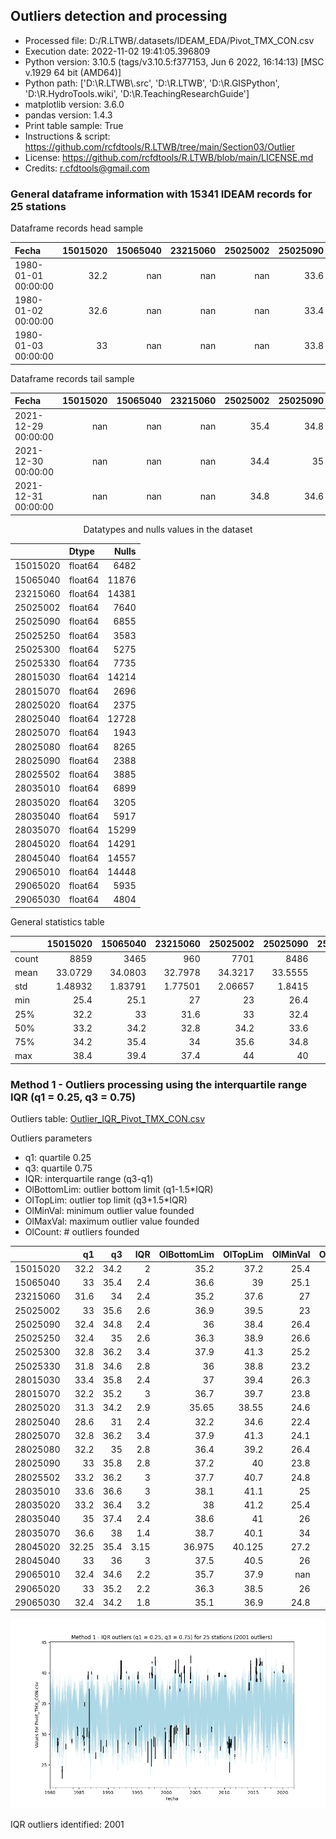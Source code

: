 ## Outliers detection and processing

* Processed file: D:/R.LTWB/.datasets/IDEAM_EDA/Pivot_TMX_CON.csv
* Execution date: 2022-11-02 19:41:05.396809
* Python version: 3.10.5 (tags/v3.10.5:f377153, Jun  6 2022, 16:14:13) [MSC v.1929 64 bit (AMD64)]
* Python path: ['D:\\R.LTWB\\.src', 'D:\\R.LTWB', 'D:\\R.GISPython', 'D:\\R.HydroTools.wiki', 'D:\\R.TeachingResearchGuide']
* matplotlib version: 3.6.0
* pandas version: 1.4.3
* Print table sample: True
* Instructions & script: https://github.com/rcfdtools/R.LTWB/tree/main/Section03/Outlier
* License: https://github.com/rcfdtools/R.LTWB/blob/main/LICENSE.md
* Credits: r.cfdtools@gmail.com


### General dataframe information with 15341 IDEAM records for 25 stations

Dataframe records head sample

| Fecha               |   15015020 |   15065040 |   23215060 |   25025002 |   25025090 |   25025250 |   25025300 |   25025330 |   28015030 |   28015070 |   28025020 |   28025040 |   28025070 |   28025080 |   28025090 |   28025502 |   28035010 |   28035020 |   28035040 |   28035070 |   28045020 |   28045040 |   29065010 |   29065020 |   29065030 |
|:--------------------|-----------:|-----------:|-----------:|-----------:|-----------:|-----------:|-----------:|-----------:|-----------:|-----------:|-----------:|-----------:|-----------:|-----------:|-----------:|-----------:|-----------:|-----------:|-----------:|-----------:|-----------:|-----------:|-----------:|-----------:|-----------:|
| 1980-01-01 00:00:00 |       32.2 |        nan |        nan |        nan |       33.6 |        nan |        nan |        nan |      nan   |       32.4 |        nan |      nan   |       34.8 |        nan |        nan |        nan |        nan |       34.6 |        nan |        nan |        nan |        nan |        nan |        nan |       33.2 |
| 1980-01-02 00:00:00 |       32.6 |        nan |        nan |        nan |       33.4 |        nan |        nan |        nan |      nan   |       29.8 |        nan |       29.8 |       34   |        nan |        nan |        nan |        nan |       30.8 |        nan |        nan |        nan |        nan |        nan |        nan |       32.8 |
| 1980-01-03 00:00:00 |       33   |        nan |        nan |        nan |       33.8 |        nan |        nan |        nan |       34.3 |       32.4 |        nan |       30   |      nan   |         35 |        nan |        nan |        nan |       34.4 |        nan |        nan |        nan |        nan |        nan |        nan |       33.4 |

Dataframe records tail sample

| Fecha               |   15015020 |   15065040 |   23215060 |   25025002 |   25025090 |   25025250 |   25025300 |   25025330 |   28015030 |   28015070 |   28025020 |   28025040 |   28025070 |   28025080 |   28025090 |   28025502 |   28035010 |   28035020 |   28035040 |   28035070 |   28045020 |   28045040 |   29065010 |   29065020 |   29065030 |
|:--------------------|-----------:|-----------:|-----------:|-----------:|-----------:|-----------:|-----------:|-----------:|-----------:|-----------:|-----------:|-----------:|-----------:|-----------:|-----------:|-----------:|-----------:|-----------:|-----------:|-----------:|-----------:|-----------:|-----------:|-----------:|-----------:|
| 2021-12-29 00:00:00 |        nan |        nan |        nan |       35.4 |       34.8 |       34.2 |       36.6 |       33.2 |        nan |       33.2 |       32.6 |        nan |       34.8 |        nan |       36   |        nan |       35.6 |       34.8 |       37.2 |        nan |        nan |        nan |        nan |       35.2 |        nan |
| 2021-12-30 00:00:00 |        nan |        nan |        nan |       34.4 |       35   |       34   |       37.2 |      nan   |        nan |       33.4 |       32.4 |        nan |       35.2 |        nan |       37   |        nan |       35   |       35   |       38   |        nan |        nan |        nan |        nan |       34.4 |        nan |
| 2021-12-31 00:00:00 |        nan |        nan |        nan |       34.8 |       34.6 |       35.6 |       38   |      nan   |        nan |       33.6 |       33.6 |        nan |       36.4 |        nan |       36.2 |        nan |       36.6 |       35   |       38.4 |        nan |        nan |        nan |        nan |       37.6 |        nan |

<div align="center">

Datatypes and nulls values in the dataset

</div>


<div align="center">

|          | Dtype   |   Nulls |
|---------:|:--------|--------:|
| 15015020 | float64 |    6482 |
| 15065040 | float64 |   11876 |
| 23215060 | float64 |   14381 |
| 25025002 | float64 |    7640 |
| 25025090 | float64 |    6855 |
| 25025250 | float64 |    3583 |
| 25025300 | float64 |    5275 |
| 25025330 | float64 |    7735 |
| 28015030 | float64 |   14214 |
| 28015070 | float64 |    2696 |
| 28025020 | float64 |    2375 |
| 28025040 | float64 |   12728 |
| 28025070 | float64 |    1943 |
| 28025080 | float64 |    8265 |
| 28025090 | float64 |    2388 |
| 28025502 | float64 |    3885 |
| 28035010 | float64 |    6899 |
| 28035020 | float64 |    3205 |
| 28035040 | float64 |    5917 |
| 28035070 | float64 |   15299 |
| 28045020 | float64 |   14291 |
| 28045040 | float64 |   14557 |
| 29065010 | float64 |   14448 |
| 29065020 | float64 |    5935 |
| 29065030 | float64 |    4804 |

</div>


General statistics table

<div align="center">

|       |   15015020 |   15065040 |   23215060 |   25025002 |   25025090 |    25025250 |   25025300 |   25025330 |   28015030 |    28015070 |    28025020 |   28025040 |    28025070 |   28025080 |    28025090 |    28025502 |   28035010 |    28035020 |   28035040 |   28035070 |   28045020 |   28045040 |   29065010 |   29065020 |   29065030 |
|:------|-----------:|-----------:|-----------:|-----------:|-----------:|------------:|-----------:|-----------:|-----------:|------------:|------------:|-----------:|------------:|-----------:|------------:|------------:|-----------:|------------:|-----------:|-----------:|-----------:|-----------:|-----------:|-----------:|-----------:|
| count | 8859       | 3465       |  960       | 7701       |  8486      | 11758       | 10066      |  7606      | 1127       | 12645       | 12966       | 2613       | 13398       | 7076       | 12953       | 11456       | 8442       | 12136       | 9424       |   42       | 1050       |  784       |  893       | 9406       | 10537      |
| mean  |   33.0729  |   34.0803  |   32.7978  |   34.3217  |    33.5555 |    33.787   |    34.5617 |    33.2243 |   34.5657  |    33.7017  |    32.6602  |   29.7907  |    34.4325  |   33.5969  |    34.3336  |    34.6493  |   35.0506  |    34.7338  |   36.1116  |   37.1095  |   33.8226  |   34.5605  |   33.5259  |   34.1372  |    33.3129 |
| std   |    1.48932 |    1.83791 |    1.77501 |    2.06657 |     1.8415 |     2.07519 |     2.3698 |     2.0554 |    1.85704 |     2.18347 |     2.08594 |    1.74453 |     2.35604 |    2.05285 |     2.09333 |     2.18198 |    2.25909 |     2.21035 |    2.03179 |    1.26738 |    2.13222 |    2.25236 |    1.58034 |    1.63127 |     1.4911 |
| min   |   25.4     |   25.1     |   27       |   23       |    26.4    |    26.6     |    25.2    |    23.2    |   26.3     |    23.8     |    24.6     |   22.4     |    24.1     |   26.4     |    23.8     |    24.8     |   25       |    25.4     |   26       |   34       |   27.2     |   26       |   29.4     |   26       |    24.8    |
| 25%   |   32.2     |   33       |   31.6     |   33       |    32.4    |    32.4     |    32.8    |    31.8    |   33.4     |    32.2     |    31.3     |   28.6     |    32.8     |   32.2     |    33       |    33.2     |   33.6     |    33.2     |   35       |   36.6     |   32.25    |   33       |   32.4     |   33       |    32.4    |
| 50%   |   33.2     |   34.2     |   32.8     |   34.2     |    33.6    |    34       |    34.6    |    33      |   34.6     |    33.6     |    32.7     |   30       |    34.4     |   33.6     |    34.4     |    34.7     |   35.2     |    34.8     |   36.4     |   37.4     |   33.8     |   34.6     |   33.6     |   34.2     |    33.4    |
| 75%   |   34.2     |   35.4     |   34       |   35.6     |    34.8    |    35       |    36.2    |    34.6    |   35.8     |    35.2     |    34.2     |   31       |    36.2     |   35       |    35.8     |    36.2     |   36.6     |    36.4     |   37.4     |   38       |   35.4     |   36       |   34.6     |   35.2     |    34.2    |
| max   |   38.4     |   39.4     |   37.4     |   44       |    40      |    42.6     |    41.8    |    41.6    |   40.4     |    42.2     |    39.7     |   39.2     |    42.8     |   40       |    42.3     |    41.8     |   42.4     |    41.8     |   42.4     |   39.2     |   39.2     |   41.8     |   37.2     |   39.8     |    38.6    |

</div>

### Method 1 - Outliers processing using the interquartile range IQR (q1 = 0.25, q3 = 0.75)

Outliers table: [Outlier_IQR_Pivot_TMX_CON.csv](../../.datasets/IDEAM_Outlier/Outlier_IQR_Pivot_TMX_CON.csv)

Outliers parameters
* q1: quartile 0.25
* q3: quartile 0.75
* IQR: interquartile range (q3-q1)
* OlBottomLim: outlier bottom limit (q1-1.5*IQR)
* OlTopLim: outlier top limit (q3+1.5*IQR)
* OlMinVal: minimum outlier value founded
* OlMaxVal: maximum outlier value founded
* OlCount: # outliers founded


<div align="center">

|          |    q1 |   q3 |   IQR |   OlBottomLim |   OlTopLim |   OlMinVal |   OlMaxVal |   OlCount |
|---------:|------:|-----:|------:|--------------:|-----------:|-----------:|-----------:|----------:|
| 15015020 | 32.2  | 34.2 |  2    |        35.2   |     37.2   |       25.4 |       38.4 |       132 |
| 15065040 | 33    | 35.4 |  2.4  |        36.6   |     39     |       25.1 |       39.4 |        39 |
| 23215060 | 31.6  | 34   |  2.4  |        35.2   |     37.6   |       27   |       28   |         3 |
| 25025002 | 33    | 35.6 |  2.6  |        36.9   |     39.5   |       23   |       44   |       132 |
| 25025090 | 32.4  | 34.8 |  2.4  |        36     |     38.4   |       26.4 |       40   |       127 |
| 25025250 | 32.4  | 35   |  2.6  |        36.3   |     38.9   |       26.6 |       42.6 |       184 |
| 25025300 | 32.8  | 36.2 |  3.4  |        37.9   |     41.3   |       25.2 |       41.8 |        22 |
| 25025330 | 31.8  | 34.6 |  2.8  |        36     |     38.8   |       23.2 |       41.6 |        53 |
| 28015030 | 33.4  | 35.8 |  2.4  |        37     |     39.4   |       26.3 |       40.4 |        14 |
| 28015070 | 32.2  | 35.2 |  3    |        36.7   |     39.7   |       23.8 |       42.2 |       103 |
| 28025020 | 31.3  | 34.2 |  2.9  |        35.65  |     38.55  |       24.6 |       39.7 |        86 |
| 28025040 | 28.6  | 31   |  2.4  |        32.2   |     34.6   |       22.4 |       39.2 |        26 |
| 28025070 | 32.8  | 36.2 |  3.4  |        37.9   |     41.3   |       24.1 |       42.8 |        57 |
| 28025080 | 32.2  | 35   |  2.8  |        36.4   |     39.2   |       26.4 |       40   |        53 |
| 28025090 | 33    | 35.8 |  2.8  |        37.2   |     40     |       23.8 |       42.3 |       134 |
| 28025502 | 33.2  | 36.2 |  3    |        37.7   |     40.7   |       24.8 |       41.8 |        82 |
| 28035010 | 33.6  | 36.6 |  3    |        38.1   |     41.1   |       25   |       42.4 |        88 |
| 28035020 | 33.2  | 36.4 |  3.2  |        38     |     41.2   |       25.4 |       41.8 |        73 |
| 28035040 | 35    | 37.4 |  2.4  |        38.6   |     41     |       26   |       42.4 |       286 |
| 28035070 | 36.6  | 38   |  1.4  |        38.7   |     40.1   |       34   |       34.4 |         2 |
| 28045020 | 32.25 | 35.4 |  3.15 |        36.975 |     40.125 |       27.2 |       27.2 |         1 |
| 28045040 | 33    | 36   |  3    |        37.5   |     40.5   |       26   |       41.8 |         6 |
| 29065010 | 32.4  | 34.6 |  2.2  |        35.7   |     37.9   |      nan   |      nan   |         0 |
| 29065020 | 33    | 35.2 |  2.2  |        36.3   |     38.5   |       26   |       39.8 |        81 |
| 29065030 | 32.4  | 34.2 |  1.8  |        35.1   |     36.9   |       24.8 |       38.6 |       217 |

</div>


![R.LTWB](Outlier_IQR_Pivot_TMX_CON.csv.png)

IQR outliers identified: 2001
